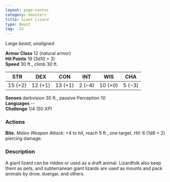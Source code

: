 ```yaml
---
layout: page-nontoc
category: monsters
title: Giant Lizard
type: Beast
tag: .25
---
```

_Large beast, unaligned_

**Armor Class** 12 (natural armor)    
**Hit Points** 19 (3d10 + 3)    
**Speed** 30 ft., climb 30 ft. 

| STR     | DEX     | CON     | INT     | WIS     | CHA     |
|---------|---------|---------|---------|---------|---------|
| 15 (+2) | 12 (+1) | 13 (+1) | 2 (−4)  | 10 (+0) | 5 (−3)  |  

**Senses** darkvision 30 ft., passive Perception 10    
**Languages** --    
**Challenge** 1/4 (50 XP) 

### Actions    
**Bite.** _Melee Weapon Attack:_ +4 to hit, reach 5 ft., one target. _Hit:_ 6 (1d8 + 2) piercing damage. 

### Description
A giant lizard can be ridden or used as a draft animal. Lizardfolk also keep them as pets, and subterranean giant lizards are used as mounts and pack animals by drow, duergar, and others. 